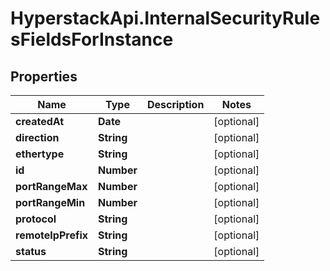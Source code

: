 # HyperstackApi.InternalSecurityRulesFieldsForInstance

## Properties

Name | Type | Description | Notes
------------ | ------------- | ------------- | -------------
**createdAt** | **Date** |  | [optional] 
**direction** | **String** |  | [optional] 
**ethertype** | **String** |  | [optional] 
**id** | **Number** |  | [optional] 
**portRangeMax** | **Number** |  | [optional] 
**portRangeMin** | **Number** |  | [optional] 
**protocol** | **String** |  | [optional] 
**remoteIpPrefix** | **String** |  | [optional] 
**status** | **String** |  | [optional] 


